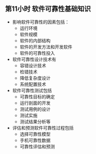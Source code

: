 ## 第11小时 软件可靠性基础知识
- 影响软件可靠性的因素包括：
	- 运行环境
	-  软件规模
	-  软件的内部结构
	-  软件的开发方法和开发软件
	-  软件的可靠性投入
-  软件可靠性设计技术有
	-  容错设计技术
	-  检错技术
	-  降低复杂度设计
	-  系统配置技术
- 软件可靠性测试包括
	- 可靠性目标的确定
	- 运行剖面的开发
	- 测试用例的设计
	- 测试实施
	- 测试结果分析等
- 评估和预测软件可靠性过程包括
	- 选择可靠性模型
	- 手机可靠性数据
	- 可靠性评估和预测